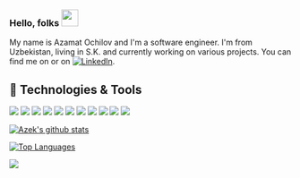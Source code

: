 ### Hello, folks <img src="https://raw.githubusercontent.com/MartinHeinz/MartinHeinz/master/wave.gif" width="30px">
My name is Azamat Ochilov and I'm a software engineer. I'm from Uzbekistan, living in S.K. and currently working on various projects. You can find me on  or on [![LinkedIn][1]][1].

## 🔧 Technologies & Tools
![](https://img.shields.io/badge/Code-Java-informational?style=flat&logo=go&logoColor=white&color=2bbc8a)
![](https://img.shields.io/badge/Editor-IntelliJ_IDEA-informational?style=flat&logo=intellij-idea&logoColor=white&color=2bbc8a)
![](https://img.shields.io/badge/Code-Python-informational?style=flat&logo=python&logoColor=white&color=2bbc8a)
![](https://img.shields.io/badge/Code-JavaScript-informational?style=flat&logo=javascript&logoColor=white&color=2bbc8a)
![](https://img.shields.io/badge/Code-Vue-informational?style=flat&logo=vue.js&logoColor=white&color=2bbc8a)
![](https://img.shields.io/badge/Shell-Bash-informational?style=flat&logo=gnu-bash&logoColor=white&color=2bbc8a)
![](https://img.shields.io/badge/Tools-Docker-informational?style=flat&logo=docker&logoColor=white&color=2bbc8a)
![](https://img.shields.io/badge/Tools-Kubernetes-informational?style=flat&logo=kubernetes&logoColor=white&color=2bbc8a)
![](https://img.shields.io/badge/Cloud-Digital_Ocean-informational?style=flat&logo=digitalocean&logoColor=white&color=2bbc8a)
![](https://img.shields.io/badge/OS-Mac-informational?style=flat&logo=mac&logoColor=white&color=2bbc8a)
![](https://img.shields.io/badge/OS-Linux-informational?style=flat&logo=linux&logoColor=white&color=2bbc8a)

[![Azek's github stats](https://github-readme-stats.vercel.app/api?username=SudoAzek&count_private=true&show_icons=true&theme=chartreuse-dark)](https://github.com/SudoAzek/github-readme-stats&theme=gradient)

[![Top Languages](https://github-readme-stats.vercel.app/api/top-langs/?username=SudoAzek&layout=compact)](https://github.com/SudoAzek/github-readme-stats)

![](https://komarev.com/ghpvc/?username=SudoAzek&color=blueviolet)

[1]: https://www.linkedin.com/in/SudoAzek/
<!--
**SudoAzek/SudoAzek** is a ✨ _special_ ✨ repository because its `README.md` (this file) appears on your GitHub profile.

Here are some ideas to get you started:

- 🔭 I’m currently working on ...
- 🌱 I’m currently learning ...
- 👯 I’m looking to collaborate on ...
- 🤔 I’m looking for help with ...
- 💬 Ask me about ...
- 📫 How to reach me: ...
- 😄 Pronouns: ...
- ⚡ Fun fact: ...
-->

